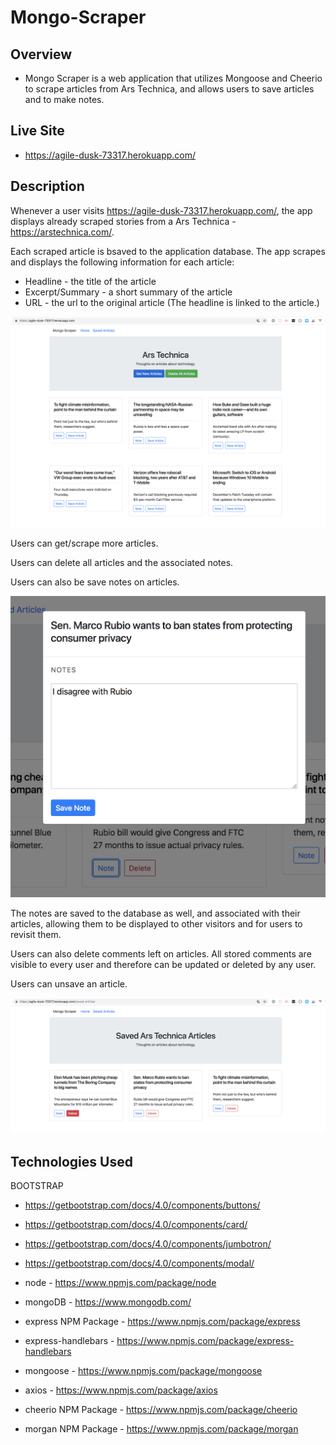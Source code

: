 # Mongo-Scraper

## Overview
- Mongo Scraper is a web application that utilizes Mongoose and Cheerio to scrape articles from Ars Technica, and allows users to save articles and to make notes.

## Live Site
- https://agile-dusk-73317.herokuapp.com/

## Description
Whenever a user visits https://agile-dusk-73317.herokuapp.com/, the app displays already scraped stories from a Ars Technica - https://arstechnica.com/. 

Each scraped article is bsaved to the application database. The app scrapes and displays the following information for each article:

 * Headline - the title of the article
 * Excerpt/Summary - a short summary of the article
 * URL - the url to the original article (The headline is linked to the article.)

![Ars Technica Scraper All Articles](Articles.png)

Users can get/scrape more articles.

Users can delete all articles and the associated notes.

Users can also be save notes on articles.  

![Ars Technica Scraper Article Note](Note.png)

The notes are saved to the database as well, and associated with their articles, allowing them to be displayed to other visitors and for users to revisit them. 

Users can also delete comments left on articles. All stored comments are visible to every user and therefore can be updated or deleted by any user.

Users can unsave an article.

![Ars Technica Scraper Saved Articles](SavedArticles.png)

## Technologies Used
BOOTSTRAP
- https://getbootstrap.com/docs/4.0/components/buttons/
- https://getbootstrap.com/docs/4.0/components/card/
- https://getbootstrap.com/docs/4.0/components/jumbotron/
- https://getbootstrap.com/docs/4.0/components/modal/

- node - https://www.npmjs.com/package/node
- mongoDB - https://www.mongodb.com/
- express NPM Package - https://www.npmjs.com/package/express
- express-handlebars - https://www.npmjs.com/package/express-handlebars
- mongoose - https://www.npmjs.com/package/mongoose
- axios - https://www.npmjs.com/package/axios
- cheerio NPM Package - https://www.npmjs.com/package/cheerio
- morgan NPM Package - https://www.npmjs.com/package/morgan

